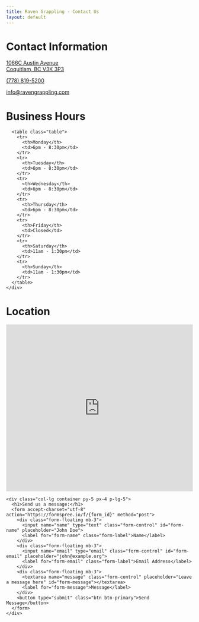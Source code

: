 ```yaml
---
title: Raven Grappling - Contact Us
layout: default
---
```


<div class="container">
  <div class="row">
    <div class="col-lg container py-5 px-4 p-lg-5">
      <h1>Contact Information</h1>
      <p>
        <a href="https://www.google.com/maps/place/Raven+Grappling+-+Brazilian+Jiu+Jitsu/@49.2483481,-122.8620403,17.29z/data=!4m5!3m4!1s0x0:0x24b2c3e23fd40b0!8m2!3d49.2485749!4d-122.8623326">
          1066C Austin Avenue
          <br>
          Coquitlam, BC V3K 3P3
        </a>
      </p>
      <p>
        <a href="tel:+17788195200">(778) 819-5200</a>
      </p>
      <p>
        <a href="mailto:info@ravengrappling.com">info@ravengrappling.com</a>
      </p>
    </div>
    <div class="col-lg container py-5 px-4 p-lg-5">
      <h1>Business Hours</h1>

      <table class="table">
        <tr>
          <th>Monday</th>
          <td>6pm - 8:30pm</td>
        </tr>
        <tr>
          <th>Tuesday</th>
          <td>6pm - 8:30pm</td>
        </tr>
        <tr>
          <th>Wednesday</th>
          <td>6pm - 8:30pm</td>
        </tr>
        <tr>
          <th>Thursday</th>
          <td>6pm - 8:30pm</td>
        </tr>
        <tr>
          <th>Friday</th>
          <td>Closed</td>
        </tr>
        <tr>
          <th>Saturday</th>
          <td>11am - 1:30pm</td>
        </tr>
        <tr>
          <th>Sunday</th>
          <td>11am - 1:30pm</td>
        </tr>
      </table>
    </div>
  </div>
</div>

<div class="container rg-container-bg">
  <div class="row">
    <div class="col-lg container py-5 px-4 p-lg-5">
      <h1>Location</h1>
      <iframe src="https://www.google.com/maps/embed?pb=!1m14!1m8!1m3!1d2604.479961402417!2d-122.8620403!3d49.2483481!3m2!1i1024!2i768!4f13.1!3m3!1m2!1s0x0%3A0x24b2c3e23fd40b0!2sRaven%20Grappling%20-%20Brazilian%20Jiu%20Jitsu!5e0!3m2!1sen!2sca!4v1673800803274!5m2!1sen!2sca" width="100%" height="450" style="border:0;" allowfullscreen="" loading="lazy" referrerpolicy="no-referrer-when-downgrade"></iframe>
    </div>

    <div class="col-lg container py-5 px-4 p-lg-5">
      <h1>Send us a message:</h1>
      <form accept-charset="utf-8" action="https://formspree.io/f/{form_id}" method="post">
        <div class="form-floating mb-3">
          <input name="name" type="text" class="form-control" id="form-name" placeholder="John Doe">
          <label for="form-name" class="form-label">Name</label>
        </div>
        <div class="form-floating mb-3">
          <input name="email" type="email" class="form-control" id="form-email" placeholder="john@example.org">
          <label for="form-email" class="form-label">Email Address</label>
        </div>
        <div class="form-floating mb-3">
          <textarea name="message" class="form-control" placeholder="Leave a message here" id="form-message"></textarea>
          <label for="form-message">Message</label>
        </div>
        <button type="submit" class="btn btn-primary">Send Message</button>
      </form>
    </div>
  </div>

</div>